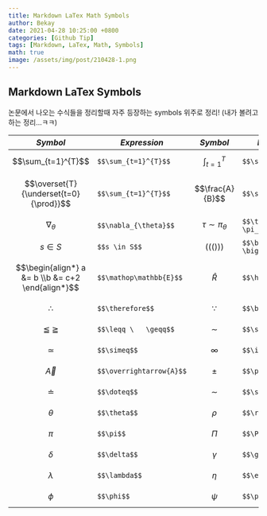 ```yaml
---
title: Markdown LaTex Math Symbols
author: Bekay
date: 2021-04-28 10:25:00 +0800
categories: [Github Tip]
tags: [Markdown, LaTex, Math, Symbols]
math: true
image: /assets/img/post/210428-1.png
---
```


## Markdown LaTex Symbols

논문에서 나오는 수식들을 정리할때 자주 등장하는 symbols 위주로 정리!
(내가 볼려고 하는 정리...ㅋㅋ)

|***Symbol***|***Expression***|***Symbol***|***Expression***|
|---|---|---|---|
|$$\sum_{t=1}^{T}$$|`$$\sum_{t=1}^{T}$$`|$$\int_{t=1}^{T}$$|`$$\sum_{t=1}^{T}$$`|
|$$\overset{T}{\underset{t=0}{\prod}}$$|`$$\sum_{t=1}^{T}$$`|$$\frac{A}{B}$$|`$$\sum_{t=1}^{T}$$`|
|$$\nabla_{\theta}$$|`$$\nabla_{\theta}$$`|$$\tau \sim \pi_{\theta}$$|`$$\tau \sim \pi_{\theta}$$`|
|$$s \in S$$|`$$s \in S$$`|$$\bigg( \big( () \big) \bigg)$$|`$$\bigg( \big( () \big) \bigg)$$`|
|$$\begin{align*} a &= b \\b &= c+2 \end{align*}$$|`$$\mathop\mathbb{E}$$`|$$\hat{R}$$|`$$\hat{R}$$`|
|$$\therefore$$|`$$\therefore$$`|$$\because$$|`$$\because$$`|
|$$\leqq \   \geqq$$|`$$\leqq \   \geqq$$`|$$\sim$$|`$$\sim$$`|
|$$\simeq$$|`$$\simeq$$`|$$\infty$$|`$$\infty$$`|
|$$\overrightarrow{A}$$|`$$\overrightarrow{A}$$`|$$\pm$$|`$$\pm$$`|
|$$\doteq$$|`$$\doteq$$`|$$\sim$$|`$$\sim$$`|
|$$\theta$$|`$$\theta$$`|$$\rho$$|`$$\rho$$`|
|$$\pi$$|`$$\pi$$`|$$\Pi$$|`$$\Pi$$`|
|$$\delta$$|`$$\delta$$`|$$\gamma$$|`$$\gamma$$`|
|$$\lambda$$|`$$\lambda$$`|$$\eta$$|`$$\eta$$`|
|$$\phi$$|`$$\phi$$`|$$\psi$$|`$$\psi$$`|